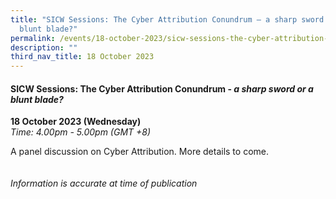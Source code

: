 ```yaml
---
title: "SICW Sessions: The Cyber Attribution Conundrum – a sharp sword or a
  blunt blade?"
permalink: /events/18-october-2023/sicw-sessions-the-cyber-attribution-conundrum/
description: ""
third_nav_title: 18 October 2023
---
```

#### **SICW Sessions: The Cyber Attribution Conundrum - *a sharp sword or a blunt blade?***

**18 October 2023 (Wednesday)**  
*Time: 4.00pm - 5.00pm (GMT +8)*

A panel discussion on Cyber Attribution. More details to come. 
<br><br><br>
*Information is accurate at time of publication*